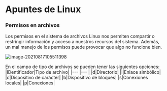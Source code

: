 # Apuntes de Linux

### Permisos en archivos

Los permisos en el sistema de archivos Linux nos permiten compartir o restringir información y  acceso a nuestros recursos del sistema. Además, un mal manejo de los  permisos puede provocar que algo no funcione bien.

![image-20210817105511398](C:\Users\laonr\AppData\Roaming\Typora\typora-user-images\image-20210817105511398.png)

En el campo de tipo de archivos se pueden tener las siguientes opciones:
|IDentificador|Tipo de archivo|
|--- |--- |
|d|Directorio|
|l|Enlace simbólico|
|c|Dispositivo de carácter|
|b|Dispositivo de bloques|
|s|Conexiones locales|
|p|Conexiones|

